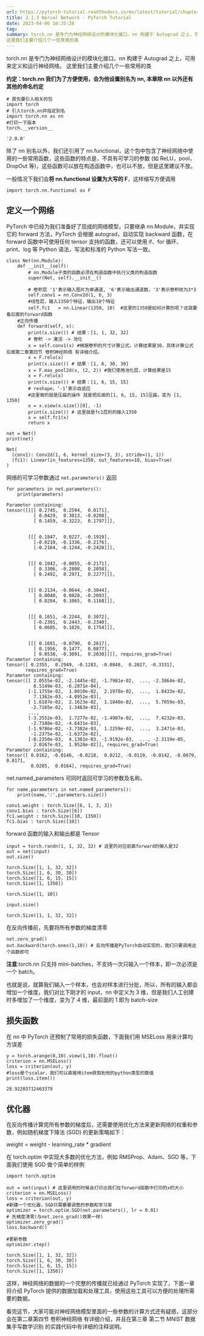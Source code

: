 ```yaml
---
url: https://pytorch-tutorial.readthedocs.io/en/latest/tutorial/chapter02_basics/2_1_3_pytorch-basics-nerual-network/
title: 2.1.3 Nerual Network - PyTorch Tutorial
date: 2023-04-06 16:35:28
tag: 
summary: torch.nn 是专门为神经网络设计的模块化接口。nn 构建于 Autograd 之上，可用来定义和运行神经网络。
这里我们主要介绍几个一些常用的类
---
```

torch.nn 是专门为神经网络设计的模块化接口。nn 构建于 Autograd 之上，可用来定义和运行神经网络。 这里我们主要介绍几个一些常用的类

**约定：torch.nn 我们为了方便使用，会为他设置别名为 nn, 本章除 nn 以外还有其他的命名约定**

```
# 首先要引入相关的包
import torch
# 引入torch.nn并指定别名
import torch.nn as nn
#打印一下版本
torch.__version__
```

```
'2.0.0'
```

除了 nn 别名以外，我们还引用了 nn.functional，这个包中包含了神经网络中使用的一些常用函数，这些函数的特点是，不具有可学习的参数 (如 ReLU，pool，DropOut 等)，这些函数可以放在构造函数中，也可以不放，但是这里建议不放。

一般情况下我们会**将 nn.functional 设置为大写的 F**，这样缩写方便调用

```
import torch.nn.functional as F
```

## 定义一个网络

PyTorch 中已经为我们准备好了现成的网络模型，只要继承 nn.Module，并实现它的 forward 方法，PyTorch 会根据 autograd，自动实现 backward 函数，在 forward 函数中可使用任何 tensor 支持的函数，还可以使用 if、for 循环、print、log 等 Python 语法，写法和标准的 Python 写法一致。

```
class Net(nn.Module):
    def __init__(self):
        # nn.Module子类的函数必须在构造函数中执行父类的构造函数
        super(Net, self).__init__()

        # 卷积层 '1'表示输入图片为单通道, '6'表示输出通道数，'3'表示卷积核为3*3
        self.conv1 = nn.Conv2d(1, 6, 3) 
        #线性层，输入1350个特征，输出10个特征
        self.fc1   = nn.Linear(1350, 10)  #这里的1350是如何计算的呢？这就要看后面的forward函数
    #正向传播 
    def forward(self, x): 
        print(x.size()) # 结果：[1, 1, 32, 32]
        # 卷积 -> 激活 -> 池化 
        x = self.conv1(x) #根据卷积的尺寸计算公式，计算结果是30，具体计算公式后面第二章第四节 卷积神经网络 有详细介绍。
        x = F.relu(x)
        print(x.size()) # 结果：[1, 6, 30, 30]
        x = F.max_pool2d(x, (2, 2)) #我们使用池化层，计算结果是15
        x = F.relu(x)
        print(x.size()) # 结果：[1, 6, 15, 15]
        # reshape，‘-1’表示自适应
        #这里做的就是压扁的操作 就是把后面的[1, 6, 15, 15]压扁，变为 [1, 1350]
        x = x.view(x.size()[0], -1) 
        print(x.size()) # 这里就是fc1层的的输入1350 
        x = self.fc1(x)        
        return x

net = Net()
print(net)
```

```
Net(
  (conv1): Conv2d(1, 6, kernel_size=(3, 3), stride=(1, 1))
  (fc1): Linear(in_features=1350, out_features=10, bias=True)
)
```

网络的可学习参数通过 `net.parameters()` 返回

```
for parameters in net.parameters():
    print(parameters)
```

```
Parameter containing:
tensor([[[[ 0.2745,  0.2594,  0.0171],
          [ 0.0429,  0.3013, -0.0208],
          [ 0.1459, -0.3223,  0.1797]]],


        [[[ 0.1847,  0.0227, -0.1919],
          [-0.0210, -0.1336, -0.2176],
          [-0.2164, -0.1244, -0.2428]]],


        [[[ 0.1042, -0.0055, -0.2171],
          [ 0.3306, -0.2808,  0.2058],
          [ 0.2492,  0.2971,  0.2277]]],


        [[[ 0.2134, -0.0644, -0.3044],
          [ 0.0040,  0.0828, -0.2093],
          [ 0.0204,  0.1065,  0.1168]]],


        [[[ 0.1651, -0.2244,  0.3072],
          [-0.2301,  0.2443, -0.2340],
          [ 0.0685,  0.1026,  0.1754]]],


        [[[ 0.1691, -0.0790,  0.2617],
          [ 0.1956,  0.1477,  0.0877],
          [ 0.0538, -0.3091,  0.2030]]]], requires_grad=True)
Parameter containing:
tensor([ 0.2355,  0.2949, -0.1283, -0.0848,  0.2027, -0.3331],
       requires_grad=True)
Parameter containing:
tensor([[ 2.0555e-02, -2.1445e-02, -1.7981e-02,  ..., -2.3864e-02,
          8.5149e-03, -6.2071e-04],
        [-1.1755e-02,  1.0010e-02,  2.1978e-02,  ...,  1.8433e-02,
          7.1362e-03, -4.0951e-03],
        [ 1.6187e-02,  2.1623e-02,  1.1840e-02,  ...,  5.7059e-03,
         -2.7165e-02,  1.3463e-03],
        ...,
        [-3.2552e-03,  1.7277e-02, -1.4907e-02,  ...,  7.4232e-03,
         -2.7188e-02, -4.6431e-03],
        [-1.9786e-02, -3.7382e-03,  1.2259e-02,  ...,  3.2471e-03,
         -1.2375e-02, -1.6372e-02],
        [-8.2350e-03,  4.1301e-03, -1.9192e-03,  ..., -2.3119e-05,
          2.0167e-03,  1.9528e-02]], requires_grad=True)
Parameter containing:
tensor([ 0.0162, -0.0146, -0.0218,  0.0212, -0.0119, -0.0142, -0.0079,  0.0171,
         0.0205,  0.0164], requires_grad=True)
```

net.named_parameters 可同时返回可学习的参数及名称。

```
for name,parameters in net.named_parameters():
    print(name,':',parameters.size())
```

```
conv1.weight : torch.Size([6, 1, 3, 3])
conv1.bias : torch.Size([6])
fc1.weight : torch.Size([10, 1350])
fc1.bias : torch.Size([10])
```

forward 函数的输入和输出都是 Tensor

```
input = torch.randn(1, 1, 32, 32) # 这里的对应前面forward的输入是32
out = net(input)
out.size()
```

```
torch.Size([1, 1, 32, 32])
torch.Size([1, 6, 30, 30])
torch.Size([1, 6, 15, 15])
torch.Size([1, 1350])

torch.Size([1, 10])
```

```
input.size()
```

```
torch.Size([1, 1, 32, 32])
```

在反向传播前，先要将所有参数的梯度清零

```
net.zero_grad() 
out.backward(torch.ones(1,10)) # 反向传播是PyTorch自动实现的，我们只要调用这个函数即可
```

**注意**:torch.nn 只支持 mini-batches，不支持一次只输入一个样本，即一次必须是一个 batch。

也就是说，就算我们输入一个样本，也会对样本进行分批，所以，所有的输入都会增加一个维度，我们对比下刚才的 input，nn 中定义为 3 维，但是我们人工创建时多增加了一个维度，变为了 4 维，最前面的 1 即为 batch-size

## 损失函数

在 nn 中 PyTorch 还预制了常用的损失函数，下面我们用 MSELoss 用来计算均方误差

```
y = torch.arange(0,10).view(1,10).float()
criterion = nn.MSELoss()
loss = criterion(out, y)
#loss是个scalar，我们可以直接用item获取到他的python类型的数值
print(loss.item())
```

```
28.92203712463379
```

## 优化器

在反向传播计算完所有参数的梯度后，还需要使用优化方法来更新网络的权重和参数，例如随机梯度下降法 (SGD) 的更新策略如下：

weight = weight - learning_rate * gradient

在 torch.optim 中实现大多数的优化方法，例如 RMSProp、Adam、SGD 等，下面我们使用 SGD 做个简单的样例

```
import torch.optim
```

```
out = net(input) # 这里调用的时候会打印出我们在forword函数中打印的x的大小
criterion = nn.MSELoss()
loss = criterion(out, y)
#新建一个优化器，SGD只需要要调整的参数和学习率
optimizer = torch.optim.SGD(net.parameters(), lr = 0.01)
# 先梯度清零(与net.zero_grad()效果一样)
optimizer.zero_grad() 
loss.backward()

#更新参数
optimizer.step()
```

```
torch.Size([1, 1, 32, 32])
torch.Size([1, 6, 30, 30])
torch.Size([1, 6, 15, 15])
torch.Size([1, 1350])
```

这样，神经网络的数据的一个完整的传播就已经通过 PyTorch 实现了，下面一章将介绍 PyTorch 提供的数据加载和处理工具，使用这些工具可以方便的处理所需要的数据。

看完这节，大家可能对神经网络模型里面的一些参数的计算方式还有疑惑，这部分会在第二章第四节 卷积神经网络 有详细介绍，并且在第三章 第二节 MNIST 数据集手写数字识别 的实践代码中有详细的注释说明。